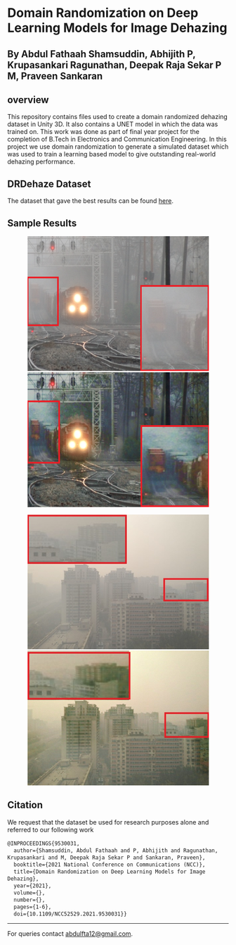 # Domain Randomization on Deep Learning Models for Image Dehazing


## By Abdul Fathaah Shamsuddin, Abhijith P,  Krupasankari Ragunathan, Deepak Raja Sekar P M, Praveen Sankaran



## overview

This repository contains files used to create a domain randomized dehazing dataset in Unity 3D. It also contains a UNET model in which the data was trained on. This work was done as part of final year project for the completion of B.Tech in Electronics and Communication Engineering.
In this project we use domain randomization to generate a simulated dataset which was used to train a learning based model to give outstanding real-world dehazing performance.

## DRDehaze Dataset

The dataset that gave the best results can be found [here](https://www.kaggle.com/abdulfta/domain-randomized-dehazing-synthetic-data).

## Sample Results

<p align='center'>
<img src="figs/train_input.png" height="306px" width='413px'> 
<img src='figs/train_our.png' height="306px" width='413px' >

</div>

<p align='center'>
<img src='figs/SOTS_input.jpg' height="306px" width='413px' > 
<img src='figs/SOTS_our.jpg' height="306px" width='413px' >

</div>

## Citation

We request that the dataset be used for research purposes alone and referred to our following work
```
@INPROCEEDINGS{9530031,
  author={Shamsuddin, Abdul Fathaah and P, Abhijith and Ragunathan, Krupasankari and M, Deepak Raja Sekar P and Sankaran, Praveen},
  booktitle={2021 National Conference on Communications (NCC)}, 
  title={Domain Randomization on Deep Learning Models for Image Dehazing}, 
  year={2021},
  volume={},
  number={},
  pages={1-6},
  doi={10.1109/NCC52529.2021.9530031}}
```

---
For queries contact [abdulfta12@gmail.com](abdulfta12@gmail.com).
